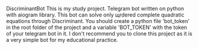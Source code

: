 DiscriminantBot
This is my study project. Telegram bot written on python with aiogram library.
This bot can solve only щrdered complete quadratic equations through Discriminant.
You should create a python file 'bot_token' in the root folder of the project and a variable 'BOT_TOKEN' with the token of your telegram bot in it.
I don't recommend you to clone this project as it is a very simple bot for my educational practice.
